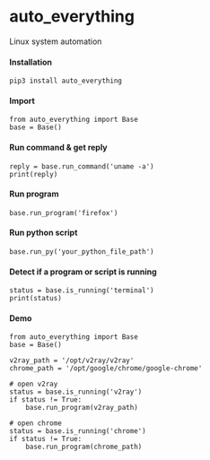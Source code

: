 # auto_everything
Linux system automation

#### Installation
`pip3 install auto_everything`

#### Import
```
from auto_everything import Base
base = Base()
```

#### Run command & get reply
```
reply = base.run_command('uname -a')
print(reply)
```

#### Run program
`base.run_program('firefox')`


#### Run python script
`base.run_py('your_python_file_path')`


#### Detect if a program or script is running
```
status = base.is_running('terminal')
print(status)
```

#### Demo
```
from auto_everything import Base
base = Base()

v2ray_path = '/opt/v2ray/v2ray'
chrome_path = '/opt/google/chrome/google-chrome'

# open v2ray
status = base.is_running('v2ray')
if status != True:
    base.run_program(v2ray_path)

# open chrome
status = base.is_running('chrome')
if status != True:
    base.run_program(chrome_path)
```
